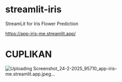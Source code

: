 # streamlit-iris
StreamLit for Iris Flower Prediction

https://app-iris-me.streamlit.app/

# CUPLIKAN
![Uploading Screenshot_24-2-2025_95710_app-iris-me.streamlit.app.jpeg…]()
